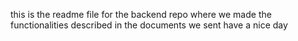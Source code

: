 this is the readme file for the backend repo where we made the functionalities described in the documents we sent 
have a nice day
